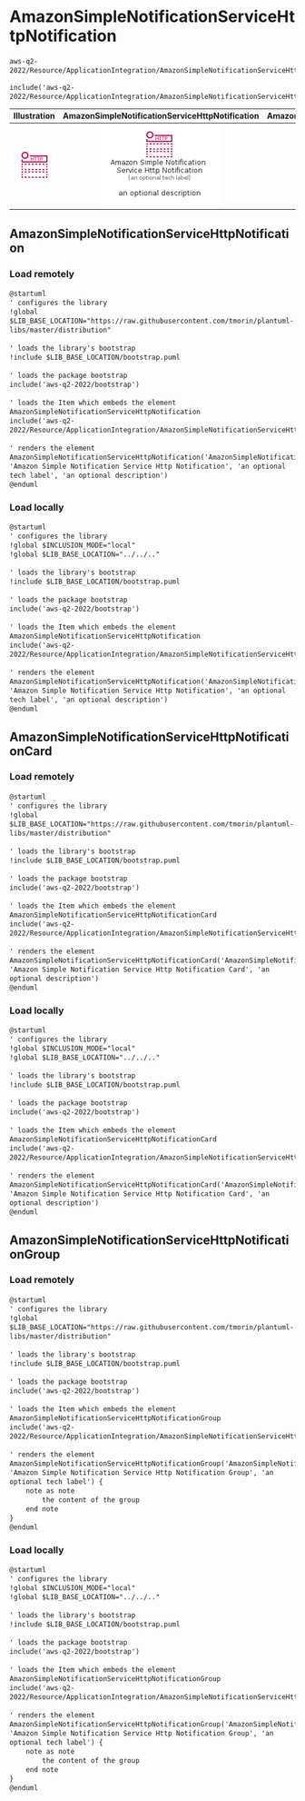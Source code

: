 # AmazonSimpleNotificationServiceHttpNotification


```text
aws-q2-2022/Resource/ApplicationIntegration/AmazonSimpleNotificationServiceHttpNotification
```

```text
include('aws-q2-2022/Resource/ApplicationIntegration/AmazonSimpleNotificationServiceHttpNotification')
```



| Illustration | AmazonSimpleNotificationServiceHttpNotification | AmazonSimpleNotificationServiceHttpNotificationCard | AmazonSimpleNotificationServiceHttpNotificationGroup |
| :---: | :---: | :---: | :---: |
| ![illustration for Illustration](../../../aws-q2-2022/Resource/ApplicationIntegration/AmazonSimpleNotificationServiceHttpNotification.png) | ![illustration for AmazonSimpleNotificationServiceHttpNotification](../../../aws-q2-2022/Resource/ApplicationIntegration/AmazonSimpleNotificationServiceHttpNotification.Local.png) | ![illustration for AmazonSimpleNotificationServiceHttpNotificationCard](../../../aws-q2-2022/Resource/ApplicationIntegration/AmazonSimpleNotificationServiceHttpNotificationCard.Local.png) | ![illustration for AmazonSimpleNotificationServiceHttpNotificationGroup](../../../aws-q2-2022/Resource/ApplicationIntegration/AmazonSimpleNotificationServiceHttpNotificationGroup.Local.png) |




## AmazonSimpleNotificationServiceHttpNotification

### Load remotely
```plantuml
@startuml
' configures the library
!global $LIB_BASE_LOCATION="https://raw.githubusercontent.com/tmorin/plantuml-libs/master/distribution"

' loads the library's bootstrap
!include $LIB_BASE_LOCATION/bootstrap.puml

' loads the package bootstrap
include('aws-q2-2022/bootstrap')

' loads the Item which embeds the element AmazonSimpleNotificationServiceHttpNotification
include('aws-q2-2022/Resource/ApplicationIntegration/AmazonSimpleNotificationServiceHttpNotification')

' renders the element
AmazonSimpleNotificationServiceHttpNotification('AmazonSimpleNotificationServiceHttpNotification', 'Amazon Simple Notification Service Http Notification', 'an optional tech label', 'an optional description')
@enduml
```

### Load locally
```plantuml
@startuml
' configures the library
!global $INCLUSION_MODE="local"
!global $LIB_BASE_LOCATION="../../.."

' loads the library's bootstrap
!include $LIB_BASE_LOCATION/bootstrap.puml

' loads the package bootstrap
include('aws-q2-2022/bootstrap')

' loads the Item which embeds the element AmazonSimpleNotificationServiceHttpNotification
include('aws-q2-2022/Resource/ApplicationIntegration/AmazonSimpleNotificationServiceHttpNotification')

' renders the element
AmazonSimpleNotificationServiceHttpNotification('AmazonSimpleNotificationServiceHttpNotification', 'Amazon Simple Notification Service Http Notification', 'an optional tech label', 'an optional description')
@enduml
```

## AmazonSimpleNotificationServiceHttpNotificationCard

### Load remotely
```plantuml
@startuml
' configures the library
!global $LIB_BASE_LOCATION="https://raw.githubusercontent.com/tmorin/plantuml-libs/master/distribution"

' loads the library's bootstrap
!include $LIB_BASE_LOCATION/bootstrap.puml

' loads the package bootstrap
include('aws-q2-2022/bootstrap')

' loads the Item which embeds the element AmazonSimpleNotificationServiceHttpNotificationCard
include('aws-q2-2022/Resource/ApplicationIntegration/AmazonSimpleNotificationServiceHttpNotification')

' renders the element
AmazonSimpleNotificationServiceHttpNotificationCard('AmazonSimpleNotificationServiceHttpNotificationCard', 'Amazon Simple Notification Service Http Notification Card', 'an optional description')
@enduml
```

### Load locally
```plantuml
@startuml
' configures the library
!global $INCLUSION_MODE="local"
!global $LIB_BASE_LOCATION="../../.."

' loads the library's bootstrap
!include $LIB_BASE_LOCATION/bootstrap.puml

' loads the package bootstrap
include('aws-q2-2022/bootstrap')

' loads the Item which embeds the element AmazonSimpleNotificationServiceHttpNotificationCard
include('aws-q2-2022/Resource/ApplicationIntegration/AmazonSimpleNotificationServiceHttpNotification')

' renders the element
AmazonSimpleNotificationServiceHttpNotificationCard('AmazonSimpleNotificationServiceHttpNotificationCard', 'Amazon Simple Notification Service Http Notification Card', 'an optional description')
@enduml
```

## AmazonSimpleNotificationServiceHttpNotificationGroup

### Load remotely
```plantuml
@startuml
' configures the library
!global $LIB_BASE_LOCATION="https://raw.githubusercontent.com/tmorin/plantuml-libs/master/distribution"

' loads the library's bootstrap
!include $LIB_BASE_LOCATION/bootstrap.puml

' loads the package bootstrap
include('aws-q2-2022/bootstrap')

' loads the Item which embeds the element AmazonSimpleNotificationServiceHttpNotificationGroup
include('aws-q2-2022/Resource/ApplicationIntegration/AmazonSimpleNotificationServiceHttpNotification')

' renders the element
AmazonSimpleNotificationServiceHttpNotificationGroup('AmazonSimpleNotificationServiceHttpNotificationGroup', 'Amazon Simple Notification Service Http Notification Group', 'an optional tech label') {
    note as note
        the content of the group
    end note
}
@enduml
```

### Load locally
```plantuml
@startuml
' configures the library
!global $INCLUSION_MODE="local"
!global $LIB_BASE_LOCATION="../../.."

' loads the library's bootstrap
!include $LIB_BASE_LOCATION/bootstrap.puml

' loads the package bootstrap
include('aws-q2-2022/bootstrap')

' loads the Item which embeds the element AmazonSimpleNotificationServiceHttpNotificationGroup
include('aws-q2-2022/Resource/ApplicationIntegration/AmazonSimpleNotificationServiceHttpNotification')

' renders the element
AmazonSimpleNotificationServiceHttpNotificationGroup('AmazonSimpleNotificationServiceHttpNotificationGroup', 'Amazon Simple Notification Service Http Notification Group', 'an optional tech label') {
    note as note
        the content of the group
    end note
}
@enduml
```


